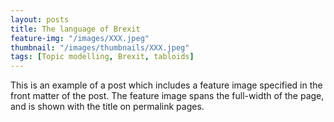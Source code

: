 ```yaml
---
layout: posts
title: The language of Brexit
feature-img: "/images/XXX.jpeg"
thumbnail: "/images/thumbnails/XXX.jpeg"
tags: [Topic modelling, Brexit, tabloids]
---
```


This is an example of a post which includes a feature image specified in the front matter of the post. The feature image spans the full-width of the page, and is shown with the title on permalink pages.
